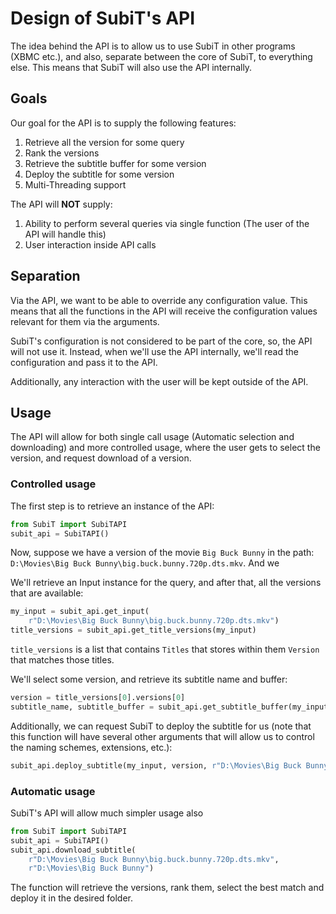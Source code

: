 # Design of SubiT's API

The idea behind the API is to allow us to use SubiT in other programs (XBMC etc.), 
and also, separate between the core of SubiT, to everything else. This means that
SubiT will also use the API internally.

## Goals

Our goal for the API is to supply the following features:

1. Retrieve all the version for some query
2. Rank the versions
3. Retrieve the subtitle buffer for some version
4. Deploy the subtitle for some version
5. Multi-Threading support

The API will **NOT** supply:

1. Ability to perform several queries via single function (The user of the API 
will handle this)
2. User interaction inside API calls

## Separation

Via the API, we want to be able to override any configuration value. This means
that all the functions in the API will receive the configuration values relevant
for them via the arguments.

SubiT's configuration is not considered to be part of the core, so, the API will
not use it. Instead, when we'll use the API internally, we'll read the 
configuration and pass it to the API.

Additionally, any interaction with the user will be kept outside of the API.

## Usage

The API will allow for both single call usage (Automatic selection and downloading)
and more controlled usage, where the user gets to select the version, and request
download of a version.

### Controlled usage

The first step is to retrieve an instance of the API:
```python
from SubiT import SubiTAPI
subit_api = SubiTAPI()
```

Now, suppose we have a version of the movie `Big Buck Bunny` in the path: 
`D:\Movies\Big Buck Bunny\big.buck.bunny.720p.dts.mkv`. And we 

We'll retrieve an Input instance for the query, and after that, all the versions
that are available:

```python
my_input = subit_api.get_input(
    r"D:\Movies\Big Buck Bunny\big.buck.bunny.720p.dts.mkv")
title_versions = subit_api.get_title_versions(my_input)
```

`title_versions` is a list that contains `Titles` that stores within them `Version`
that matches those titles.

We'll select some version, and retrieve its subtitle name and buffer:

```python
version = title_versions[0].versions[0]
subtitle_name, subtitle_buffer = subit_api.get_subtitle_buffer(my_input, version)
```

Additionally, we can request SubiT to deploy the subtitle for us (note that 
this function will have several other arguments that will allow us to control
the naming schemes, extensions, etc.):

```python
subit_api.deploy_subtitle(my_input, version, r"D:\Movies\Big Buck Bunny")
```

### Automatic usage

SubiT's API will allow much simpler usage also

```python
from SubiT import SubiTAPI
subit_api = SubiTAPI()
subit_api.download_subtitle(
    r"D:\Movies\Big Buck Bunny\big.buck.bunny.720p.dts.mkv",
    r"D:\Movies\Big Buck Bunny")
```

The function will retrieve the versions, rank them, select the best match and 
deploy it in the desired folder.